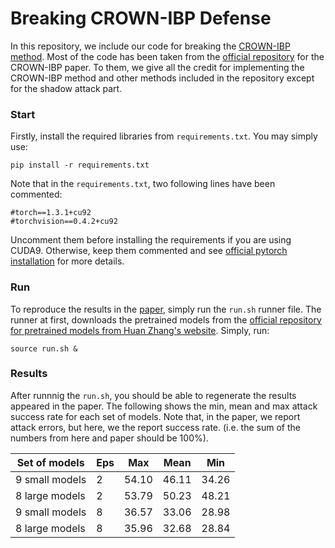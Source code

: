 # Breaking CROWN-IBP Defense
In this repository, we include our code for breaking the [CROWN-IBP method](https://arxiv.org/abs/1906.06316).
Most of the code has been taken from the [official repository](https://github.com/huanzhang12/CROWN-IBP) for the CROWN-IBP paper. 
To them, we give all the credit for implementing the CROWN-IBP method and other methods included in the repository except for the shadow attack part.

### Start
Firstly, install the required libraries from `requirements.txt`. You may simply use:
```
pip install -r requirements.txt 
``` 
Note that in the `requirements.txt`, two following lines have been commented:
```
#torch==1.3.1+cu92
#torchvision==0.4.2+cu92
```
Uncomment them before installing the requirements if you are using CUDA9. 
Otherwise, keep them commented and see [official pytorch installation](https://pytorch.org/get-started/locally/) for more details. 
### Run
To reproduce the results in the [paper](https://openreview.net/forum?id=HJxdTxHYvB), simply run the `run.sh` runner file. 
The runner at first, downloads the pretrained models from the [official repository for pretrained models from Huan Zhang's website](https://download.huan-zhang.com/models/crown-ibp/models_crown-ibp.tar.gz).
 Simply, run:
```
source run.sh &
```

### Results
After runnnig the `run.sh`, you should be able to regenerate the results appeared in the paper. 
The following shows the min, mean and max attack success rate for each set of models. 
Note that, in the paper, we report attack errors, but here, we the report success rate. (i.e. the sum of the numbers from here and paper should be 100%). 


| Set of models  | Eps |  Max  | Mean  |  Min  |
| -------------- | --- | ----- | ----- | ----- |
| 9 small models |  2  | 54.10 | 46.11 | 34.26 | 
| 8 large models |  2  | 53.79 | 50.23 | 48.21 | 
| 9 small models |  8  | 36.57 | 33.06 | 28.98 | 
| 8 large models |  8  | 35.96 | 32.68 | 28.84 | 
